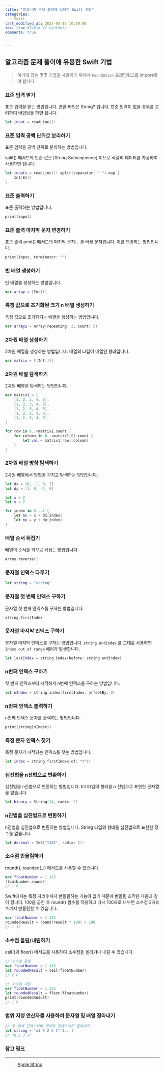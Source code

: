 ```yaml
---
title: "알고리즘 문제 풀이에 유용한 Swift 기법"
categories: 
  - Swift
last_modified_at: 2022-05-15 10:30:00
toc: true #Table of Contents
comments: true


---
```


## 알고리즘 문제 풀이에 유용한 Swift 기법

> 여기에 있는 몇몇 기법을 사용하기 위해서 `Foundation` 프레임워크를 import해야 합니다.

### 표준 입력 받기

표준 입력을 받는 방법입니다. 반환 타입은 String? 입니다. 표준 입력이 없을 경우를 고려하여 바인딩을 하면 됩니다.

```swift
let input = readLine()!
```

### 표준 입력 공백 단위로 분리하기

표준 입력을 공백 단위로 분리하는 방법입니다.

split() 메서드의 반환 값은 [String.Subsequence] 이므로 적절히 데이터를 가공하여 사용하면 됩니다.

```swift
let inputs = readLine()!.split(separator: " ").map {
    Int($0)!
}
```

### 표준 출력하기

표준 출력하는 방법입니다.

```swift
print(input)
```

### 표준 출력 마지막 문자 변경하기

표준 출력 print() 메서드의 마지막 문자는 줄 바꿈 문자입니다. 이를 변경하는 방법입니다.

```swift
print(input, terminator: "")
```

### 빈 배열 생성하기

빈 배열을 생성하는 방법입니다.

```swift
var array = [Int]()
```

### 특정 값으로 초기화된 크기 n 배열 생성하기

특정 값으로 초기화되는 배열을 생성하는 방법입니다.

```swift
var array2 = Array(repeating: 3, count: 5)
```

### 2차원 배열 생성하기

2차원 배열을 생성하는 방법입니다. 배열의 타입이 배열인 형태입니다.

```swift
var matrix = [[Int]]()
```

### 2차원 배열 탐색하기

2차원 배열을 탐색하는 방법입니다.

```swift
var matrix1 = [
    [1, 2, 3, 4, 5],
    [1, 2, 3, 4, 5],
    [1, 2, 3, 4, 5],
    [1, 2, 3, 4, 5],
    [1, 2, 3, 4, 5],
]

for row in 0..<matrix1.count {
    for column in 0..<matrix1[0].count {
        let val = matrix1[row][column]
    }
}
```

### 2차원 배열 방향 탐색하기

2차원 배열에서 방향을 가지고 탐색하는 방법입니다.

```swift
let dx = [0, -1, 0, 1]
let dy = [1, 0, -1, 0]

let x = 2
let y = 2

for index in 0...2 {
    let nx = x + dx[index]
    let ny = y + dy[index]
}
```

### 배열 순서 뒤집기

배열의 순서를 거꾸로 뒤집는 방법입니다.

```swift
array.reverse()
```

### 문자열 인덱스 다루기

```swift
let string = "string"
```

### 문자열 첫 번째 인덱스 구하기

문자열 첫 번째 인덱스를 구하는 방법입니다.

```swift
string.firstIndex
```

### 문자열 마지막 인덱스 구하기

문자열 마지막 인덱스를 구하는 방법입니다. `string.endIndex` 를 그대로 사용하면 `Index out of range` 에러가 발생합니다.

```swift
let lastIndex = string.index(before: string.endIndex)
```

### n번째 인덱스 구하기

첫 번째 인덱스부터 시작해서 n번째 인덱스를 구하는 방법입니다.

```swift
let nIndex = string.index(firstIndex, offsetBy: 0)
```

### n번째 인덱스 출력하기

n번째 인덱스 문자를 출력하는 방법입니다.

```swift
print(string[nIndex])
```

### 특정 문자 인덱스 찾기

특정 문자가 시작되는 인덱스를 찾는 방법입니다.

```swift
let index = string.firstIndex(of: "t")!
```

### 십진법을 n진법으로 변환하기

십진법을 n진법으로 변환하는 방법입니다. Int 타입의 형태를 n 진법으로 표현한 문자열을 얻습니다.

```swift
let binary = String(14, radix: 2)
```

### n진법을 십진법으로 변환하기

n진법을 십진법으로 변환하는 방법입니다. String 타입의 형태를 십진법으로 표현한 정수를 얻습니다.

```swift
let decimal = Int("1101", radix: 2)!
```

### 소수점 반올림하기

round(), rounded(_:) 메서드를 사용할 수 있습니다.

```swift
var floatNumber = 1.123
floatNumber.round()
// 1.0
```

Swift에서는 특정 자리수까지 반올림하는 기능이 없기 때문에 반올림 조작은 다음과 같이 합니다. 100을 곱한 후 round() 함수를 적용하고 다시 100으로 나누면 소수점 2자리 수까지 반올림할 수 있습니다.

```swift
var floatNumber = 1.123
roundedResult = round(result * 100) / 100
// 1.12
```

### 소수점 올림/내림하기

ceil()과 floor() 메서드를 사용하여 소수점을 올리거나 내릴 수 있습니다.

```swift
// 소수점 올림
var floatNumber = 1.123
let roundedResult = ceil(floatNumber)
// 2.0

// 소수점 내림
var floatNumber = 1.123
let roundedResult = floor(floatNumber)
print(roundedResult)
// 1.0
```

### 범위 지정 연산자를 사용하여 문자열 및 배열 잘라내기

```swift
// 두 번째 인덱스부터 마지막 인덱스까지 잘라내기
let string = "a1 9 2 3 1"[1...]
// "9 2 3 1"
```

### 참고 링크

---

> [Apple String](https://developer.apple.com/documentation/swift/string)